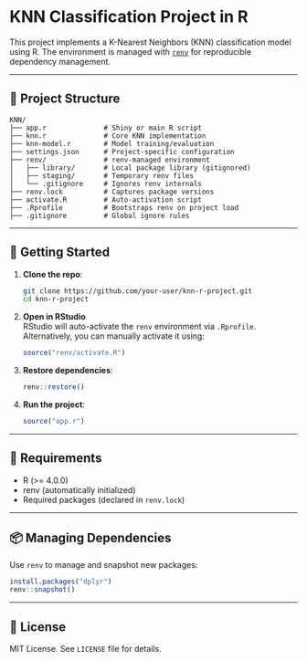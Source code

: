 
# KNN Classification Project in R

This project implements a K-Nearest Neighbors (KNN) classification model using R. The environment is managed with [`renv`](https://rstudio.github.io/renv/) for reproducible dependency management.

---

## 📁 Project Structure

```
KNN/
├── app.r              # Shiny or main R script
├── knn.r              # Core KNN implementation
├── knn-model.r        # Model training/evaluation
├── settings.json      # Project-specific configuration
├── renv/              # renv-managed environment
│   ├── library/       # Local package library (gitignored)
│   ├── staging/       # Temporary renv files
│   └── .gitignore     # Ignores renv internals
├── renv.lock          # Captures package versions
├── activate.R         # Auto-activation script
├── .Rprofile          # Bootstraps renv on project load
├── .gitignore         # Global ignore rules
```

---

## 🚀 Getting Started

1. **Clone the repo**:
    ```bash
    git clone https://github.com/your-user/knn-r-project.git
    cd knn-r-project
    ```

2. **Open in RStudio**  
   RStudio will auto-activate the `renv` environment via `.Rprofile`.  
   Alternatively, you can manually activate it using:

    ```r
    source("renv/activate.R")
    ```

3. **Restore dependencies**:
    ```r
    renv::restore()
    ```

4. **Run the project**:
    ```r
    source("app.r")
    ```

---

## 🧪 Requirements

- R (>= 4.0.0)
- renv (automatically initialized)
- Required packages (declared in `renv.lock`)

---

## 📦 Managing Dependencies

Use `renv` to manage and snapshot new packages:

```r
install.packages("dplyr")
renv::snapshot()
```

---

## 📝 License

MIT License. See `LICENSE` file for details.
